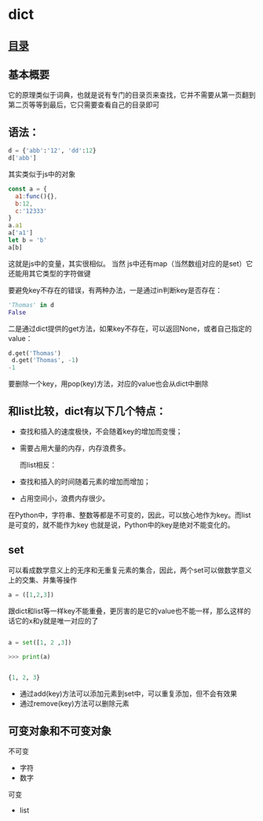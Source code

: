 # dict
## [目录](./summary.md)
## 基本概要

它的原理类似于词典，也就是说有专门的目录页来查找，它并不需要从第一页翻到第二页等等到最后，它只需要查看自己的目录即可

## 语法：

```python
d = {'abb':'12', 'dd':12}
d['abb']

```
其实类似于js中的对象

```js
const a = {
  a1:func(){},
  b:12,
  c:'12333'
}
a.a1
a['a1']
let b = 'b'
a[b]
```
这就是js中的变量，其实很相似。
当然 js中还有map（当然数组对应的是set）它还能用其它类型的字符做键


要避免key不存在的错误，有两种办法，一是通过in判断key是否存在：
```python
'Thomas' in d
False
```
二是通过dict提供的get方法，如果key不存在，可以返回None，或者自己指定的value：

```python
d.get('Thomas')
 d.get('Thomas', -1)
-1
```

要删除一个key，用pop(key)方法，对应的value也会从dict中删除
## 和list比较，dict有以下几个特点：

- 查找和插入的速度极快，不会随着key的增加而变慢；
- 需要占用大量的内存，内存浪费多。


  而list相反：

- 查找和插入的时间随着元素的增加而增加；
- 占用空间小，浪费内存很少。

在Python中，字符串、整数等都是不可变的，因此，可以放心地作为key。而list是可变的，就不能作为key
也就是说，Python中的key是绝对不能变化的。

## set

可以看成数学意义上的无序和无重复元素的集合，因此，两个set可以做数学意义上的交集、并集等操作
```Python
a = ([1,2,3])
```
跟dict和list等一样key不能重叠，更厉害的是它的value也不能一样，那么这样的话它的x和y就是唯一对应的了

```Python

a = set([1, 2 ,3])

>>> print(a)


{1, 2, 3}
```
- 通过add(key)方法可以添加元素到set中，可以重复添加，但不会有效果
- 通过remove(key)方法可以删除元素

## 可变对象和不可变对象
不可变
- 字符
- 数字

可变
- list
